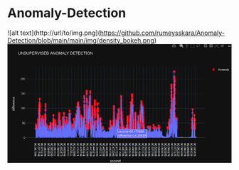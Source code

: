 # Anomaly-Detection

![alt text](http://url/to/img.png](https://github.com/rumeysskara/Anomaly-Detection/blob/main/main/img/density_bokeh.png)
![alt text](https://github.com/rumeysskara/Anomaly-Detection/blob/main/main/img/anomaly_detection_plotly.png)

